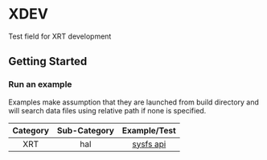 # XDEV
Test field for XRT development

## Getting Started

### Run an example

Examples make assumption that they are launched from build directory and will search data files using relative path if none is specified.

| Category | Sub-Category | Example/Test                                                 |
|:--------:|:------------:|:------------------------------------------------------------:|
| XRT      | hal          | [sysfs api](./xdev/dev/xrt/examples/hal/sysfs)               |
